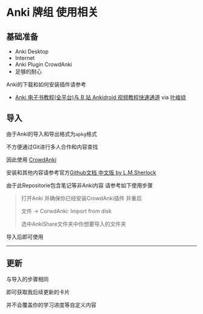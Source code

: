 # Anki 牌组 使用相关

## 基础准备

- Anki Desktop
- Internet
- Anki Plugin CrowdAnki
- 足够的耐心

Anki的下载和如何安装插件请参考

- [Anki 电子书教程(全平台)与 B 站 Ankidroid 视频教程快速通道](https://zhuanlan.zhihu.com/p/61564332) via [叶峻峣](https://www.zhihu.com/people/L.M.Sherlock)

## 导入

由于Anki的导入和导出格式为`apkg`格式

不方便通过Git进行多人合作和内容查找

因此使用 [CrowdAnki](https://ankiweb.net/shared/info/1788670778)

安装和其他内容请参考官方[Github文档 中文版 by L.M.Sherlock](https://github.com/Stvad/CrowdAnki/blob/master/README.zh_CN.md)

由于此Repositorie包含笔记等非Anki内容 请参考如下使用步骤

> 打开Anki 并确保你已经安装CrowdAnki插件 并重启
>
> 文件 -> CorwdAnki: Import from disk 
>
> 选中AnkiShare文件夹中你想要导入的文件夹

导入后即可使用

---

## 更新

与导入的步骤相同

即可获取我后续更新的卡片

并不会覆盖你的学习进度等自定义内容

